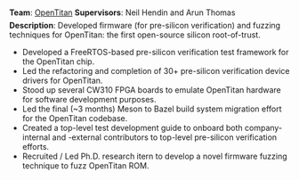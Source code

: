 <!--start_month: June-->
<!--start_year: 2021-->
<!--position: Senior Software Engineer-->
<!--institution: Google, LLC-->
<!--location_city: Mountain View-->
<!--location_state: CA-->

**Team**: [OpenTitan](https://opentitan.org/) &#151; **Supervisors**: Neil
Hendin and Arun Thomas <br /> **Description**: Developed firmware (for
pre-silicon verification) and fuzzing techniques for OpenTitan: the first
open-source silicon root-of-trust. <sub><sup>

- Developed a FreeRTOS-based pre-silicon verification test framework for the
  OpenTitan chip.
- Led the refactoring and completion of 30+ pre-silicon verification device
  drivers for OpenTitan.
- Stood up several CW310 FPGA boards to emulate OpenTitan hardware for software
  development purposes.
- Led the final (~3 months) Meson to Bazel build system migration effort for the
  OpenTitan codebase.
- Created a top-level test development guide to onboard both company-internal
  and -external contributors to top-level pre-silicon verification efforts.
- Recruited / Led Ph.D. research itern to develop a novel firmware fuzzing
  technique to fuzz OpenTitan ROM. </sub></sup>
